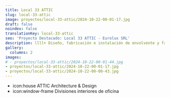 ```yaml
---
title: Local 33 ATTIC
slug: local-33-attic
image: proyectos/local-33-attic/2024-10-22-00-01-17.jpg
draft: false
noindex: false
translationKey: local-33-attic
seo: 'Proyecto Destacado: Local 33 ATTIC - Eurolux SRL'
description: llll➤ Diseño, fabricación e instalación de envolvente y fachada ligera ✅ para el proyecto Local 33 ATTIC.
gallery:
  columns: 2
images:
# - proyectos/local-33-attic/2024-10-22-00-01-44.jpg
- proyectos/local-33-attic/2024-10-22-00-01-17.jpg
- proyectos/local-33-attic/2024-10-22-00-00-43.jpg
---
```

- icon:house ATTIC Architecture & Design
- icon:window-frame Divisiones interiores de oficina